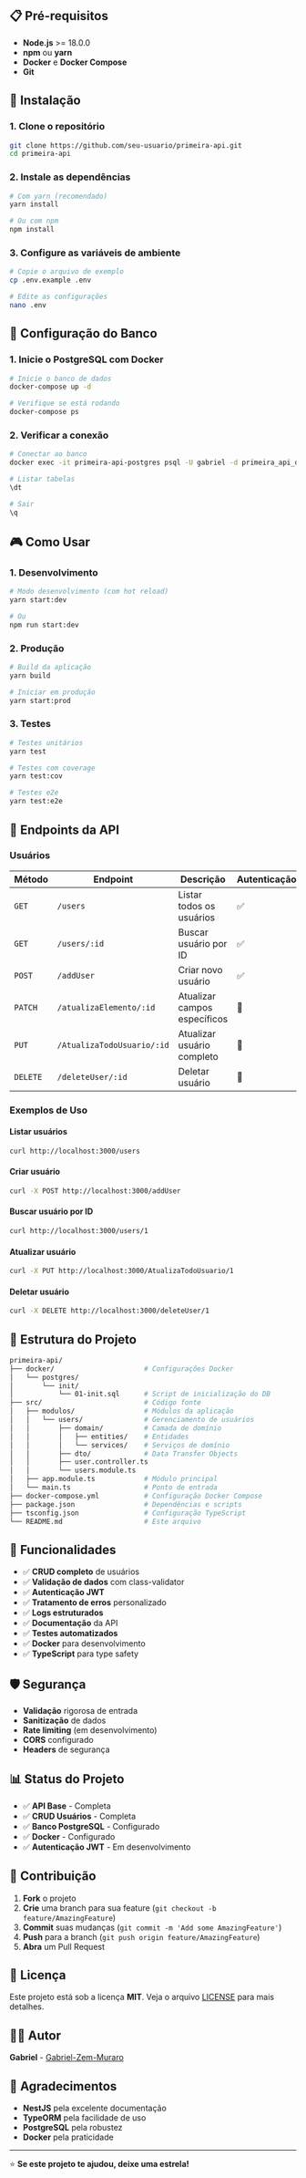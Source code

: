
## 📋 Pré-requisitos

- **Node.js** >= 18.0.0
- **npm** ou **yarn**
- **Docker** e **Docker Compose**
- **Git**

## 🚀 Instalação

### 1. Clone o repositório
```bash
git clone https://github.com/seu-usuario/primeira-api.git
cd primeira-api
```

### 2. Instale as dependências
```bash
# Com yarn (recomendado)
yarn install

# Ou com npm
npm install
```

### 3. Configure as variáveis de ambiente
```bash
# Copie o arquivo de exemplo
cp .env.example .env

# Edite as configurações
nano .env
```

## 🐘 Configuração do Banco

### 1. Inicie o PostgreSQL com Docker
```bash
# Inicie o banco de dados
docker-compose up -d

# Verifique se está rodando
docker-compose ps
```

### 2. Verificar a conexão
```bash
# Conectar ao banco
docker exec -it primeira-api-postgres psql -U gabriel -d primeira_api_db

# Listar tabelas
\dt

# Sair
\q
```

## 🎮 Como Usar

### 1. Desenvolvimento
```bash
# Modo desenvolvimento (com hot reload)
yarn start:dev

# Ou
npm run start:dev
```

### 2. Produção
```bash
# Build da aplicação
yarn build

# Iniciar em produção
yarn start:prod
```

### 3. Testes
```bash
# Testes unitários
yarn test

# Testes com coverage
yarn test:cov

# Testes e2e
yarn test:e2e
```

## 🔗 Endpoints da API

### Usuários

| Método | Endpoint | Descrição | Autenticação |
|--------|----------|-----------|--------------|
| `GET` | `/users` | Listar todos os usuários | ✅ |
| `GET` | `/users/:id` | Buscar usuário por ID | ✅ |
| `POST` | `/addUser` | Criar novo usuário | ✅ |
| `PATCH` | `/atualizaElemento/:id` | Atualizar campos específicos | 🔄 |
| `PUT` | `/AtualizaTodoUsuario/:id` | Atualizar usuário completo | 🔄 |
| `DELETE` | `/deleteUser/:id` | Deletar usuário | 🔄 |

### Exemplos de Uso

#### Listar usuários
```bash
curl http://localhost:3000/users
```

#### Criar usuário
```bash
curl -X POST http://localhost:3000/addUser
```

#### Buscar usuário por ID
```bash
curl http://localhost:3000/users/1
```

#### Atualizar usuário
```bash
curl -X PUT http://localhost:3000/AtualizaTodoUsuario/1
```

#### Deletar usuário
```bash
curl -X DELETE http://localhost:3000/deleteUser/1
```

## 📁 Estrutura do Projeto

```bash
primeira-api/
├── docker/                      # Configurações Docker
│   └── postgres/
│       └── init/
│           └── 01-init.sql      # Script de inicialização do DB
├── src/                         # Código fonte
│   ├── modulos/                 # Módulos da aplicação
│   │   └── users/               # Gerenciamento de usuários
│   │       ├── domain/          # Camada de domínio
│   │       │   ├── entities/    # Entidades
│   │       │   └── services/    # Serviços de domínio
│   │       ├── dto/             # Data Transfer Objects
│   │       ├── user.controller.ts
│   │       └── users.module.ts
│   ├── app.module.ts            # Módulo principal
│   └── main.ts                  # Ponto de entrada
├── docker-compose.yml           # Configuração Docker Compose
├── package.json                 # Dependências e scripts
├── tsconfig.json                # Configuração TypeScript
└── README.md                    # Este arquivo
```

## 🎯 Funcionalidades

- ✅ **CRUD completo** de usuários
- ✅ **Validação de dados** com class-validator
- ✅ **Autenticação JWT** 
- ✅ **Tratamento de erros** personalizado
- ✅ **Logs estruturados**
- ✅ **Documentação** da API
- ✅ **Testes automatizados**
- ✅ **Docker** para desenvolvimento
- ✅ **TypeScript** para type safety

## 🛡️ Segurança

- **Validação** rigorosa de entrada
- **Sanitização** de dados
- **Rate limiting** (em desenvolvimento)
- **CORS** configurado
- **Headers** de segurança

## 📊 Status do Projeto

- ✅ **API Base** - Completa
- ✅ **CRUD Usuários** - Completa
- ✅ **Banco PostgreSQL** - Configurado
- ✅ **Docker** - Configurado
- ✅ **Autenticação JWT** - Em desenvolvimento

 ## 🤝 Contribuição

1. **Fork** o projeto
2. **Crie** uma branch para sua feature (`git checkout -b feature/AmazingFeature`)
3. **Commit** suas mudanças (`git commit -m 'Add some AmazingFeature'`)
4. **Push** para a branch (`git push origin feature/AmazingFeature`)
5. **Abra** um Pull Request

## 📝 Licença

Este projeto está sob a licença **MIT**. Veja o arquivo [LICENSE](LICENSE) para mais detalhes.

## 👨‍💻 Autor

**Gabriel** - [Gabriel-Zem-Muraro](https://github.com/Gabriel-Zem-Muraro)

## 🙏 Agradecimentos

- **NestJS** pela excelente documentação
- **TypeORM** pela facilidade de uso
- **PostgreSQL** pela robustez
- **Docker** pela praticidade

---

⭐ **Se este projeto te ajudou, deixe uma estrela!**



